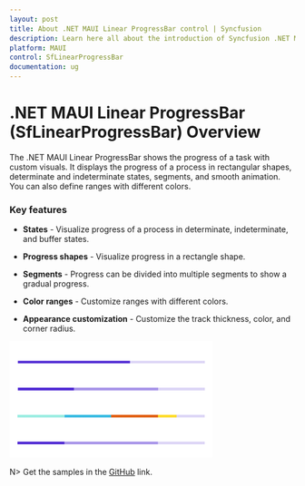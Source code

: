 ```yaml
---
layout: post
title: About .NET MAUI Linear ProgressBar control | Syncfusion 
description: Learn here all about the introduction of Syncfusion .NET MAUI Linear ProgressBar (SfLinearProgressBar) control, its elements and more.
platform: MAUI
control: SfLinearProgressBar
documentation: ug
---
```


# .NET MAUI Linear ProgressBar (SfLinearProgressBar) Overview

The .NET MAUI Linear ProgressBar shows the progress of a task with custom visuals. It displays the progress of a process in rectangular shapes, determinate and indeterminate states, segments, and smooth animation. You can also define ranges with different colors.

### Key features

* **States** - Visualize progress of a process in determinate, indeterminate, and buffer states.  

* **Progress shapes** - Visualize progress in a rectangle shape.

* **Segments** - Progress can be divided into multiple segments to show a gradual progress.

* **Color ranges** - Customize ranges with  different colors.

* **Appearance customization** - Customize the track thickness, color, and corner radius. 

![Linear ProgressBar control for .NET MAUI.](images/overview/dotnet_maui_progressbar.png)

N> Get the samples in the [GitHub](https://github.com/syncfusion/maui-demos) link.